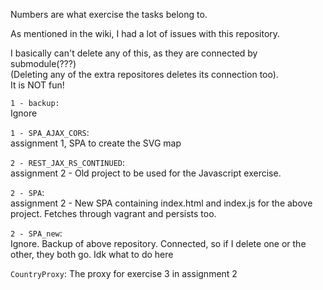 Numbers are what exercise the tasks belong to.  

As mentioned in the wiki, I had a lot of issues with this repository.  

I basically can't delete any of this, as they are connected by submodule(???)  
(Deleting any of the extra repositores deletes its connection too).  
It is NOT fun!

`1 - backup:`  
Ignore

`1 - SPA_AJAX_CORS`:  
assignment 1, SPA to create the SVG map  

`2 - REST_JAX_RS_CONTINUED`:  
assignment 2 - Old project to be used for the Javascript exercise.  

`2 - SPA`:  
assignment 2 - New SPA containing index.html and index.js for the above project. Fetches through vagrant and persists too.  

`2 - SPA_new`:  
Ignore. Backup of above repository. Connected, so if I delete one or the other, they both go. Idk what to do here

`CountryProxy`:
The proxy for exercise 3 in assignment 2